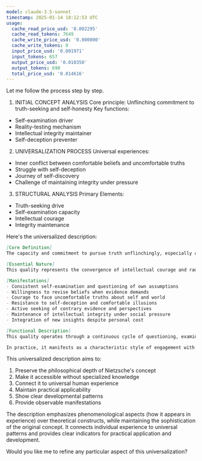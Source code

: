 ```yaml
---
model: claude-3.5-sonnet
timestamp: 2025-01-14 18:12:53 UTC
usage:
  cache_read_price_usd: '0.002295'
  cache_read_tokens: 7649
  cache_write_price_usd: '0.000000'
  cache_write_tokens: 0
  input_price_usd: '0.001971'
  input_tokens: 657
  output_price_usd: '0.010350'
  output_tokens: 690
  total_price_usd: '0.014616'
---
```


Let me follow the process step by step.

1. INITIAL CONCEPT ANALYSIS
Core principle: Unflinching commitment to truth-seeking and self-honesty
Key functions:
- Self-examination driver
- Reality-testing mechanism
- Intellectual integrity maintainer
- Self-deception preventer

2. UNIVERSALIZATION PROCESS
Universal experiences:
- Inner conflict between comfortable beliefs and uncomfortable truths
- Struggle with self-deception
- Journey of self-discovery
- Challenge of maintaining integrity under pressure

3. STRUCTURAL ANALYSIS
Primary Elements:
- Truth-seeking drive
- Self-examination capacity
- Intellectual courage
- Integrity maintenance

Here's the universalized description:

```markdown
[Core Definition]
The capacity and commitment to pursue truth unflinchingly, especially about oneself, maintaining rigorous honesty in thought and inquiry despite personal discomfort or social pressure. It manifests as both an active force for self-examination and a protective mechanism against self-deception.

[Essential Nature]
This quality represents the convergence of intellectual courage and radical honesty, operating as an internal compass that consistently orients toward truth over comfort. It's not merely about fact-checking or logical consistency, but a deeper commitment to understanding reality as it is, especially in matters of self-knowledge and personal conviction. This quality combines persistent questioning with the fortitude to face uncomfortable discoveries, creating a dynamic balance between skeptical inquiry and constructive understanding.

[Manifestations]
- Consistent self-examination and questioning of own assumptions
- Willingness to revise beliefs when evidence demands
- Courage to face uncomfortable truths about self and world
- Resistance to self-deception and comfortable illusions
- Active seeking of contrary evidence and perspectives
- Maintenance of intellectual integrity under social pressure
- Integration of new insights despite personal cost

[Functional Description]
This quality operates through a continuous cycle of questioning, examination, and integration. It maintains vigilance against self-deception while actively seeking deeper understanding, functioning like an internal truth-detection system that becomes increasingly refined through use. The process involves both destructive aspects (dissolving false beliefs) and constructive ones (building more accurate understanding).

In practice, it manifests as a characteristic style of engagement with ideas and experiences, marked by persistent questioning, careful examination, and willingness to revise views. This creates a distinctive pattern of personal growth where increased understanding leads to greater capability for honesty, which in turn enables deeper understanding. The quality becomes both tool and outcome of its own development, creating an upward spiral of increasing clarity and integrity.
```

This universalized description aims to:
1. Preserve the philosophical depth of Nietzsche's concept
2. Make it accessible without specialized knowledge
3. Connect it to universal human experience
4. Maintain practical applicability
5. Show clear developmental patterns
6. Provide observable manifestations

The description emphasizes phenomenological aspects (how it appears in experience) over theoretical constructs, while maintaining the sophistication of the original concept. It connects individual experience to universal patterns and provides clear indicators for practical application and development.

Would you like me to refine any particular aspect of this universalization?